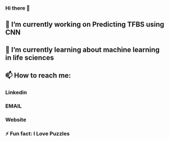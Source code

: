 ### Hi there 👋

## 🔭 I’m currently working on Predicting TFBS using CNN
## 🌱 I’m currently learning about machine learning in life sciences
## 📫 How to reach me: 
### Linkedin
### EMAIL
### Website
### ⚡ Fun fact: I Love Puzzles

